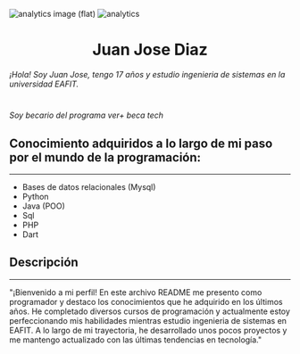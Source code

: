 
![analytics image (flat)](https://raw.githubusercontent.com/vitr/google-analytics-beacon/master/static/badge-flat.gif)
![analytics](https://www.google-analytics.com/collect?v=1&cid=555&t=pageview&ec=repo&ea=open&dp=/Plantilla-de-repositorio/readme&dt=&tid=UA-4677001-16)
<h1 align="center"> Juan Jose Diaz</h1>

*¡Hola! Soy Juan Jose, tengo 17 años y estudio ingenieria de sistemas en la universidad EAFIT.*
#
*Soy becario del programa ver+ beca tech*


## Conocimiento adquiridos a lo largo de mi paso por el mundo de la programación:
---

- Bases de datos relacionales (Mysql)
- Python
- Java (POO)
- Sql
- PHP
- Dart




## Descripción 
---
"¡Bienvenido a mi perfil! En este archivo README me presento como programador y destaco los conocimientos que he adquirido en los últimos años. He completado diversos cursos de programación y actualmente estoy perfeccionando mis habilidades mientras estudio ingenieria de sistemas en EAFIT. A lo largo de mi trayectoria, he desarrollado unos pocos proyectos y me mantengo actualizado con las últimas tendencias en tecnología."




